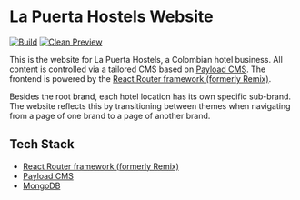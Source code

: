 # La Puerta Hostels Website

[![Build](https://github.com/felixmokross/lapuertahostels/actions/workflows/build.yml/badge.svg)](https://github.com/felixmokross/lapuertahostels/actions/workflows/build.yml)
[![Clean Preview](https://github.com/felixmokross/lapuertahostels/actions/workflows/clean-preview.yml/badge.svg)](https://github.com/felixmokross/lapuertahostels/actions/workflows/clean-preview.yml)

This is the website for La Puerta Hostels, a Colombian hotel business. All
content is controlled via a tailored CMS based on
[Payload CMS](https://payloadcms.com/). The frontend is powered by the
[React Router framework (formerly Remix)](https://reactrouter.com).

Besides the root brand, each hotel location has its own specific sub-brand. The
website reflects this by transitioning between themes when navigating from a
page of one brand to a page of another brand.

## Tech Stack

- [React Router framework (formerly Remix)](https://reactrouter.com/)
- [Payload CMS](https://payloadcms.com/)
- [MongoDB](https://www.mongodb.com/)
